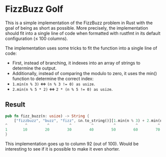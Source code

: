 # FizzBuzz Golf

This is a simple implementation of the FizzBuzz problem in Rust with the goal of being as short as possible. More precisely, the implementation should fit into a single line of code when formatted with rustfmt in its default configuration (≤ 100 columns).

The implementation uses some tricks to fit the function into a single line of code:

- First, instead of branching, it indexes into an array of strings to determine the output.
- Additionally, instead of comparing the modulo to zero, it uses the min() function to determine the correct index:
- `1.min(n % 3)` $\iff$ `(n % 3 != 0) as usize`.
- `2.min(n % 5 * 2)` $\iff$ `2 * (n % 5 != 0) as usize`.

## Result

```rust
pub fn fizz_buzz(n: usize) -> String {
    ["fizzbuzz", "buzz", "fizz", &n.to_string()][1.min(n % 3) + 2.min(n % 5 * 2)].to_owned()
^        ^         ^         ^         ^         ^         ^         ^         ^         ^ ^
1       10        20        30        40        50        60        70        80        90 92
}
```

This implementation goes up to column 92 (out of 100).
Would be interesting to see if it is possible to make it even shorter.
